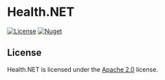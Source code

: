 # Health.NET

[![License](https://lxgaming.github.io/badges/License-Apache%202.0-blue.svg)](https://www.apache.org/licenses/LICENSE-2.0)
[![Nuget](https://img.shields.io/nuget/vpre/LXGaming.Health)](https://www.nuget.org/packages/LXGaming.Health)

## License
Health.NET is licensed under the [Apache 2.0](https://www.apache.org/licenses/LICENSE-2.0) license.